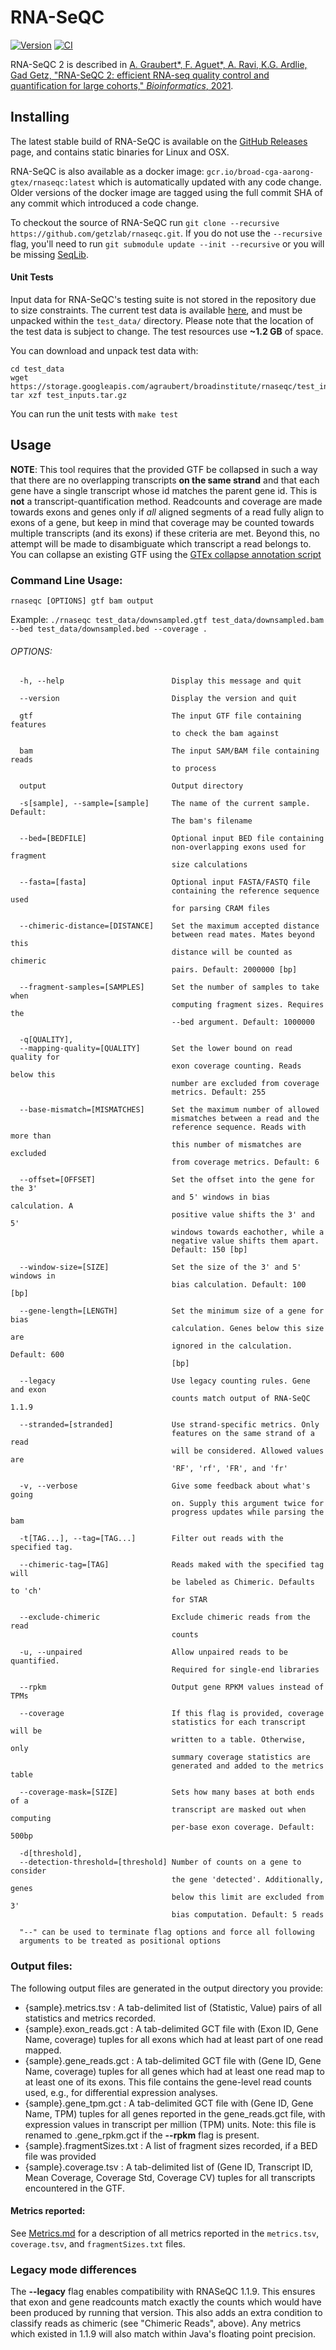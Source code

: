 # RNA-SeQC

[![Version](https://img.shields.io/github/release/getzlab/rnaseqc.svg?label=Version)](https://github.com/getzlab/rnaseqc/releases)
[![CI](https://github.com/getzlab/rnaseqc/workflows/CI/badge.svg)](https://github.com/getzlab/rnaseqc/actions)

RNA-SeQC 2 is described in [A. Graubert*, F. Aguet*, A. Ravi, K.G. Ardlie, Gad Getz, "RNA-SeQC 2: efficient RNA-seq quality control and quantification for large cohorts," *Bioinformatics*, 2021](https://doi.org/10.1093/bioinformatics/btab135).

## Installing

The latest stable build of RNA-SeQC is available on the [GitHub Releases](https://github.com/getzlab/rnaseqc/releases) page, and contains static binaries for Linux and OSX.

RNA-SeQC is also available as a docker image: `gcr.io/broad-cga-aarong-gtex/rnaseqc:latest` which is automatically updated with any code change.
Older versions of the docker image are tagged using the full commit SHA of any commit which introduced a code change.

To checkout the source of RNA-SeQC run `git clone --recursive https://github.com/getzlab/rnaseqc.git`.
If you do not use the `--recursive` flag, you'll need to run `git submodule update --init --recursive` or you will be missing [SeqLib](https://github.com/walaj/SeqLib).

#### Unit Tests

Input data for RNA-SeQC's testing suite is not stored in the repository due to
size constraints. The current test data is available [here](https://storage.googleapis.com/agraubert/broadinstitute/rnaseqc/test_inputs.tar.gz), and must be unpacked within the `test_data/` directory.
Please note that the location of the test data is subject to change.
The test resources use **~1.2 GB** of space.

You can download and unpack test data with:

```
cd test_data
wget https://storage.googleapis.com/agraubert/broadinstitute/rnaseqc/test_inputs.tar.gz
tar xzf test_inputs.tar.gz
```

You can run the unit tests with `make test`

## Usage

**NOTE**: This tool requires that the provided GTF be collapsed in such a way that there are no overlapping transcripts **on the same strand** and that each gene have a single transcript whose id matches the parent gene id. This is **not** a transcript-quantification method. Readcounts and coverage are made towards exons and genes only if *all* aligned segments of a read fully align to exons of a gene, but keep in mind that coverage may be counted towards multiple transcripts (and its exons) if these criteria are met. Beyond this, no attempt will be made to disambiguate which transcript a read belongs to.
You can collapse an existing GTF using the [GTEx collapse annotation script](https://github.com/broadinstitute/gtex-pipeline/tree/master/gene_model)

### Command Line Usage:

`rnaseqc [OPTIONS] gtf bam output`

Example: `./rnaseqc test_data/downsampled.gtf test_data/downsampled.bam --bed test_data/downsampled.bed --coverage .`

###### OPTIONS:
      -h, --help                        Display this message and quit

      --version                         Display the version and quit

      gtf                               The input GTF file containing features
                                        to check the bam against

      bam                               The input SAM/BAM file containing reads
                                        to process

      output                            Output directory

      -s[sample], --sample=[sample]     The name of the current sample. Default:
                                        The bam's filename

      --bed=[BEDFILE]                   Optional input BED file containing
                                        non-overlapping exons used for fragment
                                        size calculations

      --fasta=[fasta]                   Optional input FASTA/FASTQ file
                                        containing the reference sequence used
                                        for parsing CRAM files

      --chimeric-distance=[DISTANCE]    Set the maximum accepted distance
                                        between read mates. Mates beyond this
                                        distance will be counted as chimeric
                                        pairs. Default: 2000000 [bp]

      --fragment-samples=[SAMPLES]      Set the number of samples to take when
                                        computing fragment sizes. Requires the
                                        --bed argument. Default: 1000000

      -q[QUALITY],
      --mapping-quality=[QUALITY]       Set the lower bound on read quality for
                                        exon coverage counting. Reads below this
                                        number are excluded from coverage
                                        metrics. Default: 255

      --base-mismatch=[MISMATCHES]      Set the maximum number of allowed
                                        mismatches between a read and the
                                        reference sequence. Reads with more than
                                        this number of mismatches are excluded
                                        from coverage metrics. Default: 6

      --offset=[OFFSET]                 Set the offset into the gene for the 3'
                                        and 5' windows in bias calculation. A
                                        positive value shifts the 3' and 5'
                                        windows towards eachother, while a
                                        negative value shifts them apart.
                                        Default: 150 [bp]

      --window-size=[SIZE]              Set the size of the 3' and 5' windows in
                                        bias calculation. Default: 100 [bp]

      --gene-length=[LENGTH]            Set the minimum size of a gene for bias
                                        calculation. Genes below this size are
                                        ignored in the calculation. Default: 600
                                        [bp]

      --legacy                          Use legacy counting rules. Gene and exon
                                        counts match output of RNA-SeQC 1.1.9

      --stranded=[stranded]             Use strand-specific metrics. Only
                                        features on the same strand of a read
                                        will be considered. Allowed values are
                                        'RF', 'rf', 'FR', and 'fr'

      -v, --verbose                     Give some feedback about what's going
                                        on. Supply this argument twice for
                                        progress updates while parsing the bam

      -t[TAG...], --tag=[TAG...]        Filter out reads with the specified tag.

      --chimeric-tag=[TAG]              Reads maked with the specified tag will
                                        be labeled as Chimeric. Defaults to 'ch'
                                        for STAR

      --exclude-chimeric                Exclude chimeric reads from the read
                                        counts

      -u, --unpaired                    Allow unpaired reads to be quantified.
                                        Required for single-end libraries

      --rpkm                            Output gene RPKM values instead of TPMs

      --coverage                        If this flag is provided, coverage
                                        statistics for each transcript will be
                                        written to a table. Otherwise, only
                                        summary coverage statistics are
                                        generated and added to the metrics table

      --coverage-mask=[SIZE]            Sets how many bases at both ends of a
                                        transcript are masked out when computing
                                        per-base exon coverage. Default: 500bp

      -d[threshold],
      --detection-threshold=[threshold] Number of counts on a gene to consider
                                        the gene 'detected'. Additionally, genes
                                        below this limit are excluded from 3'
                                        bias computation. Default: 5 reads

      "--" can be used to terminate flag options and force all following
      arguments to be treated as positional options

### Output files:
The following output files are generated in the output directory you provide:
* {sample}.metrics.tsv : A tab-delimited list of (Statistic, Value) pairs of all statistics and metrics recorded.
* {sample}.exon_reads.gct : A tab-delimited GCT file with (Exon ID, Gene Name, coverage) tuples for all exons which had at least part of one read mapped.
* {sample}.gene_reads.gct : A tab-delimited GCT file with (Gene ID, Gene Name, coverage) tuples for all genes which had at least one read map to at least one of its exons. This file contains the gene-level read counts used, e.g., for differential expression analyses.
* {sample}.gene_tpm.gct : A tab-delimited GCT file with (Gene ID, Gene Name, TPM) tuples for all genes reported in the gene_reads.gct file, with expression values in transcript per million (TPM) units. Note: this file is renamed to .gene_rpkm.gct if the **--rpkm** flag is present.
* {sample}.fragmentSizes.txt : A list of fragment sizes recorded, if a BED file was provided
* {sample}.coverage.tsv : A tab-delimited list of (Gene ID, Transcript ID, Mean Coverage, Coverage Std, Coverage CV) tuples for all transcripts encountered in the GTF.

#### Metrics reported:

See [Metrics.md](Metrics.md) for a description of all metrics reported in the `metrics.tsv`, `coverage.tsv`, and `fragmentSizes.txt` files.

### Legacy mode differences

The **--legacy** flag enables compatibility with RNASeQC 1.1.9. This ensures that exon and gene readcounts match exactly the counts which would have been produced by running that version. This also adds an extra condition to classify reads as chimeric (see "Chimeric Reads", above). Any metrics which existed in 1.1.9 will also match within Java's floating point precision.
